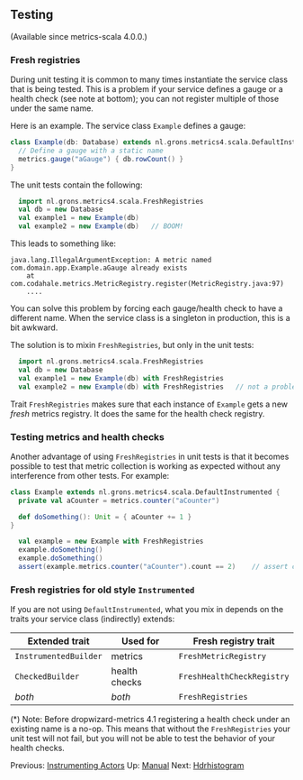 ## Testing

(Available since metrics-scala 4.0.0.)

### Fresh registries

During unit testing it is common to many times instantiate the service class that is being tested. This is a problem
if your service defines a gauge or a health check (see note at bottom); you can not register multiple of those under
the same name.

Here is an example. The service class `Example` defines a gauge:

```scala
class Example(db: Database) extends nl.grons.metrics4.scala.DefaultInstrumented {
  // Define a gauge with a static name
  metrics.gauge("aGauge") { db.rowCount() }
}
```

The unit tests contain the following:

```scala
  import nl.grons.metrics4.scala.FreshRegistries
  val db = new Database
  val example1 = new Example(db)
  val example2 = new Example(db)   // BOOM!
```

This leads to something like:

```
java.lang.IllegalArgumentException: A metric named com.domain.app.Example.aGauge already exists
	at com.codahale.metrics.MetricRegistry.register(MetricRegistry.java:97)
	....
```

You can solve this problem by forcing each gauge/health check to have a different name. When the service class is
a singleton in production, this is a bit awkward.

The solution is to mixin `FreshRegistries`, but only in the unit tests:

```scala
  import nl.grons.metrics4.scala.FreshRegistries
  val db = new Database
  val example1 = new Example(db) with FreshRegistries
  val example2 = new Example(db) with FreshRegistries   // not a problem because a different metrics registry is used
```

Trait `FreshRegistries` makes sure that each instance of `Example` gets a new *fresh* metrics registry. It does the
same for the health check registry.

### Testing metrics and health checks

Another advantage of using `FreshRegistries` in unit tests is that it becomes possible to test that metric collection
is working as expected without any interference from other tests. For example:

```scala
class Example extends nl.grons.metrics4.scala.DefaultInstrumented {
  private val aCounter = metrics.counter("aCounter")

  def doSomething(): Unit = { aCounter += 1 } 
}
```

```scala
  val example = new Example with FreshRegistries
  example.doSomething()
  example.doSomething()
  assert(example.metrics.counter("aCounter").count == 2)    // assert counter was updated correctly
```

### Fresh registries for old style `Instrumented`

If you are not using `DefaultInstrumented`, what you mix in depends on the traits your service class (indirectly)
extends:

Extended trait        | Used for      | Fresh registry trait
--------------------- | ------------- | -----------------------------
`InstrumentedBuilder` | metrics       | `FreshMetricRegistry`
`CheckedBuilder`      | health checks | `FreshHealthCheckRegistry`
*both*                | *both*        | `FreshRegistries`


(*) Note: Before dropwizard-metrics 4.1 registering a health check under an existing name is a no-op. This means that
without the `FreshRegistries` your unit test will not fail, but you will not be able to test the behavior of your
health checks.


Previous: [Instrumenting Actors](Actors.md) Up: [Manual](Manual.md) Next: [Hdrhistogram](Hdrhistogram.md)
